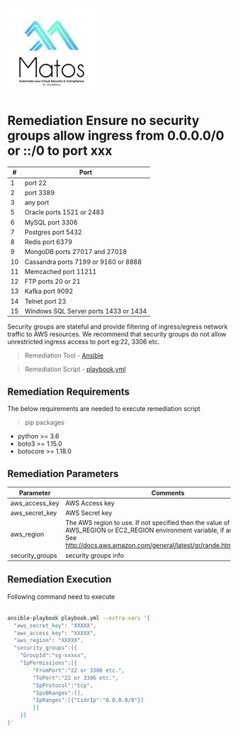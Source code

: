 [<img src="https://github.com/cloudmatos/matos/blob/master/images/matos-logo.png" width="200" height="200">](https://www.cloudmatos.com/)

# Remediation Ensure no security groups allow ingress from 0.0.0.0/0 or ::/0 to port xxx

| # | Port |
|---|---|
| 1 | port 22  |
| 2 | port 3389 |
| 3 | any port |
| 5 | Oracle ports 1521 or 2483 |
| 6 | MySQL port 3306 |
| 7 | Postgres port 5432 |
| 8 | Redis port 6379 |
| 9 | MongoDB ports 27017 and 27018 |
| 10 | Cassandra ports 7199 or 9160 or 8888 |
| 11 | Memcached port 11211 |
| 12 | FTP ports 20 or 21 |
| 13 | Kafka port 9092 |
| 14 | Telnet port 23 |
| 15 | Windows SQL Server ports 1433 or 1434 |


Security groups are stateful and provide filtering of ingress/egress network traffic to AWS resources. We recommend that security groups do not allow unrestricted ingress access to port eg:22, 3306 etc. 

> Remediation Tool   - [Ansible](https://www.ansible.com/)

> Remediation Script - [playbook.yml](playbook.yml)

## Remediation Requirements
The below requirements are needed to execute remediation script

> pip packages
- python >= 3.6
- boto3 >= 1.15.0
- botocore >= 1.18.0

## Remediation Parameters

| Parameter | Comments |
| ------ | ------ |
| aws_access_key | AWS Access key |
| aws_secret_key | AWS Secret key |
| aws_region | The AWS region to use. If not specified then the value of the AWS_REGION or EC2_REGION environment variable, if any, is used. See http://docs.aws.amazon.com/general/latest/gr/rande.html#ec2_region |
| security_groups | security groups info |

## Remediation Execution
Following command need to execute
```sh

ansible-playbook playbook.yml --extra-vars '{
  "aws_secret_key": "XXXXX",
  "aws_access_key": "XXXXX",
  "aws_region": "XXXXX",
  "security_groups":[{
    "GroupId":"sg-xxxxx", 
    "IpPermissions":[{
        "FromPort":"22 or 3306 etc.", 
        "ToPort":"22 or 3306 etc.",
        "IpProtocol":"tcp",
        "Ipv6Ranges":[],
        "IpRanges":[{"CidrIp":"0.0.0.0/0"}]
        }]
    }]
}'
```
